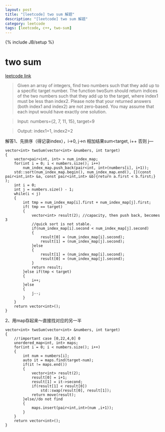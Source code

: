 ```yaml
---
layout: post
title: "[leetcode] two sum 解题"
description: "[leetcode] two sum 解题"
category: leetcode 
tags: [leetcode, c++, two-sum]
---
```

{% include JB/setup %}

# two sum

[leetcode link](https://oj.leetcode.com/problems/two-sum/)
>Given an array of integers, find two numbers such that they add up to a specific target number.
The function twoSum should return indices of the two numbers such that they add up to the target, where index1 must be less than index2. Please note that your returned answers (both index1 and index2) are not zero-based.
You may assume that each input would have exactly one solution.

>	Input: numbers={2, 7, 11, 15}, target=9

>	Output: index1=1, index2=2

解答1、先排序（得记录index），i->0, j->n 相加结果sum<target, i++ 否则 j—

	vector<int> twoSum(vector<int> &numbers, int target)
	{ 
	    vector<pair<int, int> > num_index_map;
	    for(int i = 0; i < numbers.size(); i++)
	        num_index_map.push_back(pair<int, int>(numbers[i], i+1));
	    std::sort(num_index_map.begin(), num_index_map.end(), [](const pair<int,int> &a, const pair<int,int> &b){return a.first < b.first;} );
	    int i = 0;
	    int j = numbers.size() - 1;
	    while(i < j)
	    {
	        int tmp = num_index_map[i].first + num_index_map[j].first;
	        if( tmp == target)
	        {
	            vector<int> result(2); //capacity, then push back, becomes 3
	            //quick sort is not stable.
	            if(num_index_map[i].second < num_index_map[j].second)
	            {
	                result[0] = (num_index_map[i].second);
	                result[1] = (num_index_map[j].second);
	            }else
	            {
	                result[1] = (num_index_map[i].second);
	                result[0] = (num_index_map[j].second);
	            }
	            return result;
	        }else if(tmp < target)
	        {
	            i++;
	        }else
	        {
	            j--;
	        }
	    }
	    return vector<int>();
	}

2、用map存起来～直接找对应的另一半
	
	vector<int> twoSum(vector<int> &numbers, int target)
	{
	    //!important case [0,22,4,0] 0
	    unordered_map<int, int> maps;
	    for(int i = 0; i < numbers.size(); i++)
	    {
	        int num = numbers[i];
	        auto it = maps.find(target-num);
	        if(it != maps.end())
	        {
	            vector<int> result(2);
	            result[0] = i+1;
	            result[1] = it->second;
	            if(result[1] < result[0])
	                std::swap(result[0], result[1]);
	            return move(result);
	        }else//do not find
	        {
	            maps.insert(pair<int,int>(num ,i+1));
	        }
	    }
	    return vector<int>();
	}
